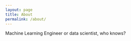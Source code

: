 ```yaml
---
layout: page
title: About
permalink: /about/
---
```


Machine Learning Engineer or data scientist, who knows?

